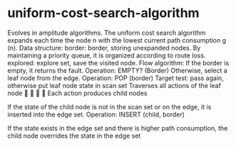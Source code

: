 # uniform-cost-search-algorithm
Evolves in amplitude algorithms. The uniform cost search algorithm expands each time the node n with the lowest current path consumption g (n).
Data structure:
border: border, storing unexpanded nodes. By maintaining a priority queue, it is organized according to route loss.
explored: explore set, save the visited node.
Flow algorithm:
If the border is empty, it returns the fault. Operation: EMPTY? (Border)
Otherwise, select a leaf node from the edge. Operation: POP (border)
Target test: pass again, otherwise put leaf node state in scan set
Traverses all actions of the leaf node
    Each action produces child nodes

If the state of the child node is not in the scan set or on the edge, it is inserted into the edge set. Operation: INSERT (child, border)

If the state exists in the edge set and there is higher path consumption, the child node overrides the state in the edge set
